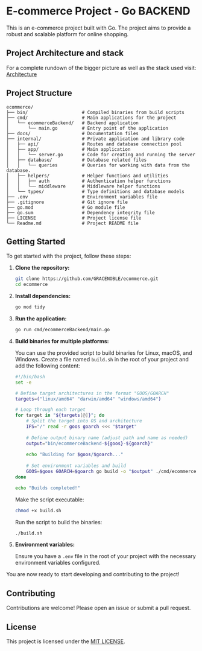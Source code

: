 # E-commerce Project - Go BACKEND

This is an e-commerce project built with Go. The project aims to provide a robust and scalable platform for online shopping.

## Project Architecture and stack
For a complete rundown of the bigger picture as well as the stack used visit: [Architecture](/docs/architecture.md)


## Project Structure

```
ecommerce/
├── bin/                    # Compiled binaries from build scripts
├── cmd/                    # Main applications for the project
│   └── ecommerceBackend/   # Backend application
│       └── main.go         # Entry point of the application
├── docs/                   # Documentation files
├── internal/               # Private application and library code
│   ├── api/                # Routes and database connection pool
│   ├── app/                # Main application
│   │   └── server.go       # Code for creating and running the server
│   ├── database/           # Database related files
│   │   └── queries         # Queries for working with data from the database.
│   ├── helpers/            # Helper functions and utilities
│   │   ├── auth            # Authentication helper functions
│   │   └── middleware      # Middleware helper functions
│   └── types/              # Type definitions and database models
├── .env                    # Environment variables file
├── .gitignore              # Git ignore file
├── go.mod                  # Go module file
├── go.sum                  # Dependency integrity file
├── LICENSE                 # Project license file
└── Readme.md               # Project README file
```
## Getting Started

To get started with the project, follow these steps:

1. **Clone the repository:**

    ```bash
    git clone https://github.com/GRACENOBLE/ecommerce.git
    cd ecommerce
    ```

2. **Install dependencies:**

    ```bash
    go mod tidy
    ```

3. **Run the application:**

    ```bash
    go run cmd/ecommerceBackend/main.go
    ```

4. **Build binaries for multiple platforms:**

    You can use the provided script to build binaries for Linux, macOS, and Windows. Create a file named `build.sh` in the root of your project and add the following content:

    ```bash
    #!/bin/bash
    set -e

    # Define target architectures in the format "GOOS/GOARCH"
    targets=("linux/amd64" "darwin/amd64" "windows/amd64")

    # Loop through each target
    for target in "${targets[@]}"; do
        # Split the target into OS and architecture
        IFS="/" read -r goos goarch <<< "$target"
        
        # Define output binary name (adjust path and name as needed)
        output="bin/ecommerceBackend-${goos}-${goarch}"
        
        echo "Building for $goos/$goarch..."
        
        # Set environment variables and build
        GOOS=$goos GOARCH=$goarch go build -o "$output" ./cmd/ecommerceBackend
    done

    echo "Builds completed!"
    ```

    Make the script executable:

    ```bash
    chmod +x build.sh
    ```

    Run the script to build the binaries:

    ```bash
    ./build.sh
    ```

5. **Environment variables:**

    Ensure you have a `.env` file in the root of your project with the necessary environment variables configured.


You are now ready to start developing and contributing to the project!

## Contributing

Contributions are welcome! Please open an issue or submit a pull request.

## License

This project is licensed under the [MIT LICENSE](/LICENSE).
